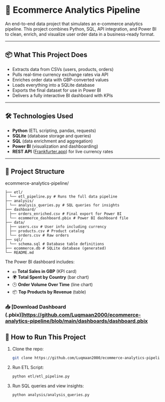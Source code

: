 # 🛒 Ecommerce Analytics Pipeline

An end-to-end data project that simulates an e-commerce analytics pipeline. This project combines Python, SQL, API integration, and Power BI to clean, enrich, and visualize user order data in a business-ready format.

---

## 📦 What This Project Does

- Extracts data from CSVs (users, products, orders)
- Pulls real-time currency exchange rates via API
- Enriches order data with GBP-converted values
- Loads everything into a SQLite database
- Exports the final dataset for use in Power BI
- Delivers a fully interactive BI dashboard with KPIs

---

## 🛠 Technologies Used

- **Python** (ETL scripting, pandas, requests)
- **SQLite** (database storage and queries)
- **SQL** (data enrichment and aggregation)
- **Power BI** (visualization and dashboarding)
- **REST API** ([Frankfurter.app](https://www.frankfurter.app/)) for live currency rates

---

## 📁 Project Structure

ecommerce-analytics-pipeline/
```
├── etl/
│ └── etl_pipeline.py # Runs the full data pipeline
├── analysis/
│ └── analysis_queries.py # SQL queries for insights
├── dashboard/
│ ├── orders_enriched.csv # Final export for Power BI
│ └── ecommerce_dashboard.pbix # Power BI dashboard file
├── data/
│ ├── users.csv # User info including currency
│ ├── products.csv # Product catalog
│ └── orders.csv # Raw orders
├── sql/
│ └── schema.sql # Database table definitions
├── ecommerce.db # SQLite database (generated)
└── README.md
```

The Power BI dashboard includes:

- 💷 **Total Sales in GBP** (KPI card)
- 🌍 **Total Spent by Country** (bar chart)
- 🕒 **Order Volume Over Time** (line chart)
- 📦 **Top Products by Revenue** (table)


### 📥 [Download Dashboard (.pbix)]https://github.com/Luqmaan2000/ecommerce-analytics-pipeline/blob/main/dashboards/dashboard.pbix


## 🚀 How to Run This Project

1. Clone the repo:
   ```bash
   git clone https://github.com/Luqmaan2000/ecommerce-analytics-pipeline.git

2. Run ETL Script:
    ```bash
    python etl/etl_pipeline.py
3. Run SQL queries and view insights:
    ```bash
    python analysis/analysis_queries.py
